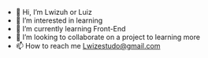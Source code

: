 - 👋 Hi, I’m Lwizuh or Luiz
- 👀 I’m interested in learning
- 🌱 I’m currently learning Front-End
- 💞️ I’m looking to collaborate on a project to learning more 
- 📫 How to reach me Lwizestudo@gmail.com

<!---
lwizuh/lwizuh is a ✨ special ✨ repository because its `README.md` (this file) appears on your GitHub profile.
You can click the Preview link to take a look at your changes.
--->
